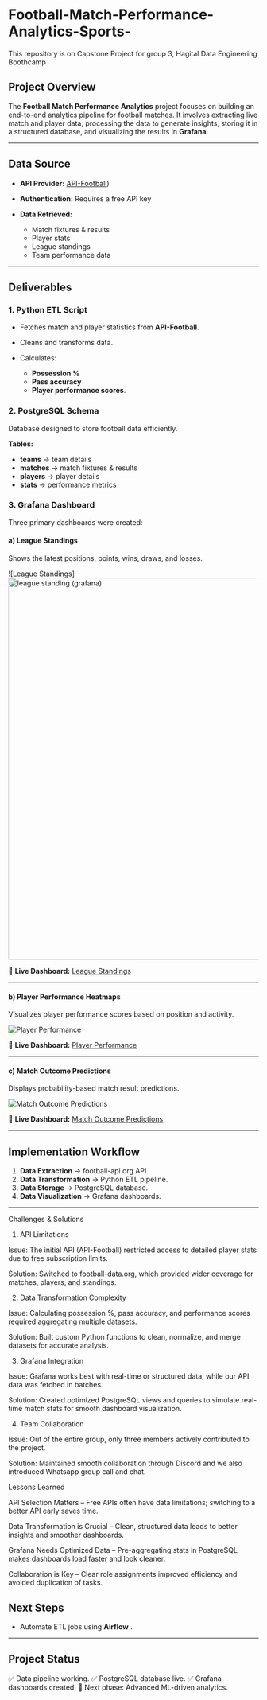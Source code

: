 # Football-Match-Performance-Analytics-Sports-
This  repository  is on Capstone Project for group 3, Hagital Data Engineering Boothcamp

## **Project Overview**

The **Football Match Performance Analytics** project focuses on building an end-to-end analytics pipeline for football matches. It involves extracting live match and player data, processing the data to generate insights, storing it in a structured database, and visualizing the results in **Grafana**.

---

## **Data Source**

* **API Provider:** [API-Football](https://www.football-data.org))
* **Authentication:** Requires a free API key
* **Data Retrieved:**

  * Match fixtures & results
  * Player stats
  * League standings
  * Team performance data

---

## **Deliverables**

### **1. Python ETL Script**

* Fetches match and player statistics from **API-Football**.
* Cleans and transforms data.
* Calculates:

  * **Possession %**
  * **Pass accuracy**
  * **Player performance scores**.

### **2. PostgreSQL Schema**

Database designed to store football data efficiently.

**Tables:**

* **teams** → team details
* **matches** → match fixtures & results
* **players** → player details
* **stats** → performance metrics

### **3. Grafana Dashboard**

Three primary dashboards were created:

#### **a) League Standings**

Shows the latest positions, points, wins, draws, and losses.

![League Standings] <img width="1366" height="768" alt="league standing (grafana)" src="https://github.com/user-attachments/assets/3b3e58a2-2f64-4cb0-8c5e-0342bead4edd" />


🔗 **Live Dashboard:** [League Standings](http://localhost:3000/dashboard/snapshot/lvo56F1EunZMyQIvNjCb89H8KpgGA9rO)

---

#### **b) Player Performance Heatmaps**

Visualizes player performance scores based on position and activity.

![Player Performance](../mnt/data/player%20performance%20board\(grafana\).png)

🔗 **Live Dashboard:** [Player Performance](http://localhost:3000/dashboard/snapshot/QUNYvMHTmIFlZVHgByyzxRzYLBFzfBJN)

---

#### **c) Match Outcome Predictions**

Displays probability-based match result predictions.

![Match Outcome Predictions](../mnt/data/match%20outcome%20prediction%20\(grafana\).png)

🔗 **Live Dashboard:** [Match Outcome Predictions](http://localhost:3000/dashboard/snapshot/zc0SAllWsWBwUXNVxEULv4V2EteUxqKo)

---

## **Implementation Workflow**

1. **Data Extraction** → football-api.org API.
2. **Data Transformation** → Python ETL pipeline.
3. **Data Storage** → PostgreSQL database.
4. **Data Visualization** → Grafana dashboards.

---

Challenges & Solutions
1. API Limitations

Issue: The initial API (API-Football) restricted access to detailed player stats due to free subscription limits.

Solution: Switched to football-data.org, which provided wider coverage for matches, players, and standings.

2. Data Transformation Complexity

Issue: Calculating possession %, pass accuracy, and performance scores required aggregating multiple datasets.

Solution: Built custom Python functions to clean, normalize, and merge datasets for accurate analysis.

3. Grafana Integration

Issue: Grafana works best with real-time or structured data, while our API data was fetched in batches.

Solution: Created optimized PostgreSQL views and queries to simulate real-time match stats for smooth dashboard visualization.

4. Team Collaboration

Issue: Out of the entire group, only three members actively contributed to the project.

Solution: Maintained smooth collaboration through Discord and we also introduced Whatsapp group call and chat.

Lessons Learned

API Selection Matters – Free APIs often have data limitations; switching to a better API early saves time.

Data Transformation is Crucial – Clean, structured data leads to better insights and smoother dashboards.

Grafana Needs Optimized Data – Pre-aggregating stats in PostgreSQL makes dashboards load faster and look cleaner.

Collaboration is Key – Clear role assignments improved efficiency and avoided duplication of tasks.

## **Next Steps**

* Automate ETL jobs using **Airflow** .


---

## **Project Status**

✅ Data pipeline working.
✅ PostgreSQL database live.
✅ Grafana dashboards created.
🚀 Next phase: Advanced ML-driven analytics.


